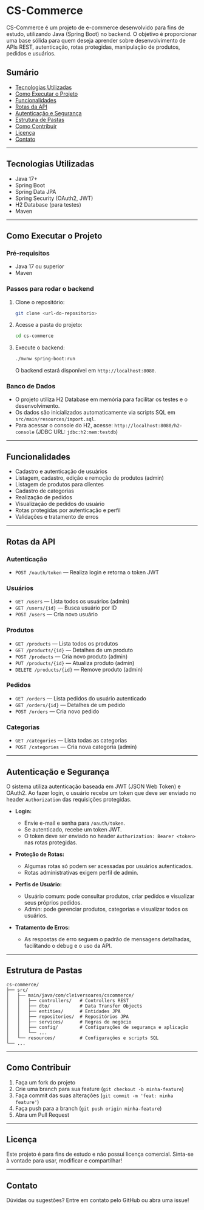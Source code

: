 # CS-Commerce

CS-Commerce é um projeto de e-commerce desenvolvido para fins de estudo, utilizando Java (Spring Boot) no backend. O objetivo é proporcionar uma base sólida para quem deseja aprender sobre desenvolvimento de APIs REST, autenticação, rotas protegidas, manipulação de produtos, pedidos e usuários.

## Sumário
- [Tecnologias Utilizadas](#tecnologias-utilizadas)
- [Como Executar o Projeto](#como-executar-o-projeto)
- [Funcionalidades](#funcionalidades)
- [Rotas da API](#rotas-da-api)
- [Autenticação e Segurança](#autenticação-e-segurança)
- [Estrutura de Pastas](#estrutura-de-pastas)
- [Como Contribuir](#como-contribuir)
- [Licença](#licença)
- [Contato](#contato)

---

## Tecnologias Utilizadas

- Java 17+
- Spring Boot
- Spring Data JPA
- Spring Security (OAuth2, JWT)
- H2 Database (para testes)
- Maven

---

## Como Executar o Projeto

### Pré-requisitos
- Java 17 ou superior
- Maven

### Passos para rodar o backend
1. Clone o repositório:
   ```sh
   git clone <url-do-repositorio>
   ```
2. Acesse a pasta do projeto:
   ```sh
   cd cs-commerce
   ```
3. Execute o backend:
   ```sh
   ./mvnw spring-boot:run
   ```
   O backend estará disponível em `http://localhost:8080`.

### Banco de Dados
- O projeto utiliza H2 Database em memória para facilitar os testes e o desenvolvimento.
- Os dados são inicializados automaticamente via scripts SQL em `src/main/resources/import.sql`.
- Para acessar o console do H2, acesse: `http://localhost:8080/h2-console` (JDBC URL: `jdbc:h2:mem:testdb`)

---

## Funcionalidades

- Cadastro e autenticação de usuários
- Listagem, cadastro, edição e remoção de produtos (admin)
- Listagem de produtos para clientes
- Cadastro de categorias
- Realização de pedidos
- Visualização de pedidos do usuário
- Rotas protegidas por autenticação e perfil
- Validações e tratamento de erros

---

## Rotas da API

### Autenticação
- `POST /oauth/token` — Realiza login e retorna o token JWT

### Usuários
- `GET /users` — Lista todos os usuários (admin)
- `GET /users/{id}` — Busca usuário por ID
- `POST /users` — Cria novo usuário

### Produtos
- `GET /products` — Lista todos os produtos
- `GET /products/{id}` — Detalhes de um produto
- `POST /products` — Cria novo produto (admin)
- `PUT /products/{id}` — Atualiza produto (admin)
- `DELETE /products/{id}` — Remove produto (admin)

### Pedidos
- `GET /orders` — Lista pedidos do usuário autenticado
- `GET /orders/{id}` — Detalhes de um pedido
- `POST /orders` — Cria novo pedido

### Categorias
- `GET /categories` — Lista todas as categorias
- `POST /categories` — Cria nova categoria (admin)

---

## Autenticação e Segurança

O sistema utiliza autenticação baseada em JWT (JSON Web Token) e OAuth2. Ao fazer login, o usuário recebe um token que deve ser enviado no header `Authorization` das requisições protegidas.

- **Login:**
  - Envie e-mail e senha para `/oauth/token`.
  - Se autenticado, recebe um token JWT.
  - O token deve ser enviado no header `Authorization: Bearer <token>` nas rotas protegidas.

- **Proteção de Rotas:**
  - Algumas rotas só podem ser acessadas por usuários autenticados.
  - Rotas administrativas exigem perfil de admin.

- **Perfis de Usuário:**
  - Usuário comum: pode consultar produtos, criar pedidos e visualizar seus próprios pedidos.
  - Admin: pode gerenciar produtos, categorias e visualizar todos os usuários.

- **Tratamento de Erros:**
  - As respostas de erro seguem o padrão de mensagens detalhadas, facilitando o debug e o uso da API.

---

## Estrutura de Pastas

```
cs-commerce/
├── src/
│   ├── main/java/com/cleiversoares/cscommerce/
│   │   ├── controllers/   # Controllers REST
│   │   ├── dto/           # Data Transfer Objects
│   │   ├── entities/      # Entidades JPA
│   │   ├── repositories/  # Repositórios JPA
│   │   ├── services/      # Regras de negócio
│   │   ├── config/        # Configurações de segurança e aplicação
│   │   └── ...
│   └── resources/         # Configurações e scripts SQL
└── ...
```

---

## Como Contribuir

1. Faça um fork do projeto
2. Crie uma branch para sua feature (`git checkout -b minha-feature`)
3. Faça commit das suas alterações (`git commit -m 'feat: minha feature'`)
4. Faça push para a branch (`git push origin minha-feature`)
5. Abra um Pull Request

---

## Licença

Este projeto é para fins de estudo e não possui licença comercial. Sinta-se à vontade para usar, modificar e compartilhar!

---

## Contato

Dúvidas ou sugestões? Entre em contato pelo GitHub ou abra uma issue!
